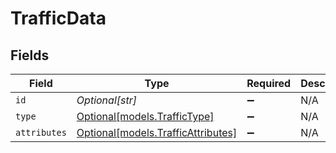 # TrafficData


## Fields

| Field                                                                | Type                                                                 | Required                                                             | Description                                                          |
| -------------------------------------------------------------------- | -------------------------------------------------------------------- | -------------------------------------------------------------------- | -------------------------------------------------------------------- |
| `id`                                                                 | *Optional[str]*                                                      | :heavy_minus_sign:                                                   | N/A                                                                  |
| `type`                                                               | [Optional[models.TrafficType]](../models/traffictype.md)             | :heavy_minus_sign:                                                   | N/A                                                                  |
| `attributes`                                                         | [Optional[models.TrafficAttributes]](../models/trafficattributes.md) | :heavy_minus_sign:                                                   | N/A                                                                  |